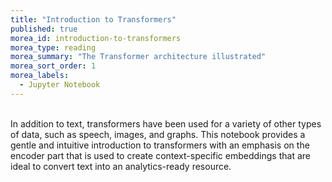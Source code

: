 ```yaml
---
title: "Introduction to Transformers" 
published: true
morea_id: introduction-to-transformers
morea_type: reading
morea_summary: "The Transformer architecture illustrated"
morea_sort_order: 1
morea_labels:
  - Jupyter Notebook
---
```

<br/>
In addition to text, transformers have been used for a variety of other types of data, such as speech, images, and 
graphs. This notebook provides a  gentle and intuitive introduction to transformers with an emphasis on the 
encoder part that is used to create context-specific embeddings that are ideal to convert text into an analytics-ready resource.

<br/>